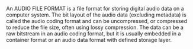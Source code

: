 An AUDIO FILE FORMAT is a file format for storing digital audio data on a computer system. The bit layout of the audio data (excluding metadata) is called the audio coding format and can be uncompressed, or compressed to reduce the file size, often using lossy compression. The data can be a raw bitstream in an audio coding format, but it is usually embedded in a container format or an audio data format with defined storage layer.
